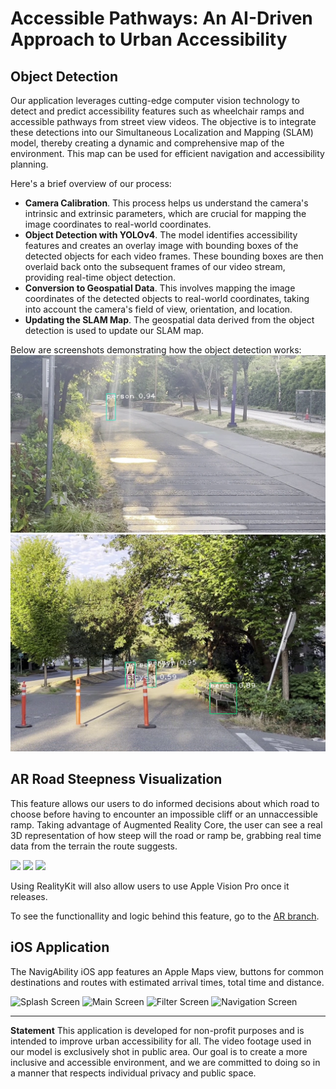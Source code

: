 # Accessible Pathways: An AI-Driven Approach to Urban Accessibility

## Object Detection
Our application leverages cutting-edge computer vision technology to detect and predict accessibility features such as wheelchair ramps and accessible pathways from street view videos. The objective is to integrate these detections into our Simultaneous Localization and Mapping (SLAM) model, thereby creating a dynamic and comprehensive map of the environment. This map can be used for efficient navigation and accessibility planning.

Here's a brief overview of our process:
* **Camera Calibration**. This process helps us understand the camera's intrinsic and extrinsic parameters, which are crucial for mapping the image coordinates to real-world coordinates.
* **Object Detection with YOLOv4**. The model identifies accessibility features and creates an overlay image with bounding boxes of the detected objects for each video frames. These bounding boxes are then overlaid back onto the subsequent frames of our video stream, providing real-time object detection.
* **Conversion to Geospatial Data**. This involves mapping the image coordinates of the detected objects to real-world coordinates, taking into account the camera's field of view, orientation, and location.
* **Updating the SLAM Map**. The geospatial data derived from the object detection is used to update our SLAM map.

Below are screenshots demonstrating how the object detection works:
![skating](yolo_video_output/img1.png)
![Biking](yolo_video_output/img4.png)

## AR Road Steepness Visualization
This feature allows our users to do informed decisions about which road to choose before having to encounter an impossible cliff or an unnaccessible ramp. Taking advantage of Augmented Reality Core, the user can see a real 3D representation of how steep will the road or ramp be, grabbing real time data from the terrain the route suggests. 

<img src="https://github.com/GeoAccessibility/accessible-nav/assets/7455707/74d885e6-cf2e-4d69-b602-1f4e730f771e" width=300 />
<img src="https://github.com/GeoAccessibility/accessible-nav/assets/7455707/4921f946-f7a6-4b78-99de-a09b689f2f95" width=300 />
<img src="https://github.com/GeoAccessibility/accessible-nav/assets/7455707/b5187396-3867-4797-8a6e-5a17dffa4377" width=300 />

Using RealityKit will also allow users to use Apple Vision Pro once it releases. 

To see the functionallity and logic behind this feature, go to the [AR branch](https://github.com/GeoAccessibility/accessible-nav/blob/AR/AccessibleNav/ARView.swift).

## iOS Application

The NavigAbility iOS app features an Apple Maps view, buttons for common destinations and routes with estimated arrival times, total time and distance.

<img width="200" alt="Splash Screen" src="https://github.com/GeoAccessibility/accessible-nav/assets/60060421/da102dac-40b9-40c2-96d6-b1078a85bbe1">
<img width="200" alt="Main Screen" src="https://github.com/GeoAccessibility/accessible-nav/assets/60060421/1bfbbeed-c41a-480f-9c33-dc86a235b1ae">
<img width="200" alt="Filter Screen" src="https://github.com/GeoAccessibility/accessible-nav/assets/60060421/3f29f7d3-56c4-4c6d-bf89-4fb2d5763460">
<img width="200" alt="Navigation Screen" src="https://github.com/GeoAccessibility/accessible-nav/assets/60060421/f328a128-bbef-46fe-a74a-180d2dbb0212">


---
**Statement**
This application is developed for non-profit purposes and is intended to improve urban accessibility for all. The video footage used in our model is exclusively shot in public area. Our goal is to create a more inclusive and accessible environment, and we are committed to doing so in a manner that respects individual privacy and public space.
